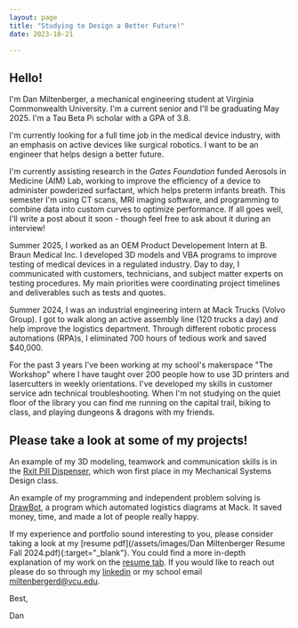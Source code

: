 ```yaml
---
layout: page
title: "Studying to Design a Better Future!"
date: 2023-10-21

---
```

## Hello!

I'm Dan Miltenberger, a mechanical engineering student at Virginia Commonwealth University. I'm a current senior and I'll be graduating May 2025. I'm a Tau Beta Pi scholar with a GPA of 3.8. 

I'm currently looking for a full time job in the medical device industry, with an emphasis on active devices like surgical robotics. I want to be an engineer that helps design a better future. 

I'm currently assisting research in the _Gates Foundation_ funded Aerosols in Medicine (AIM) Lab, working to improve the efficiency of a device to administer powderized surfactant, which helps preterm infants breath. This semester I'm using CT scans, MRI imaging software, and programming to combine data into custom curves to optimize performance. If all goes well, I'll write a post about it soon - though feel free to ask about it during an interview! 

Summer 2025, I worked as an OEM Product Developement Intern at B. Braun Medical Inc. I developed 3D models and VBA programs to improve testing of medical devices in a regulated industry. Day to day, I communicated with customers, technicians, and subject matter experts on testing procedures. My main priorities were coordinating project timelines and deliverables such as tests and quotes. 

Summer 2024, I was an industrial engineering intern at Mack Trucks (Volvo Group). I got to walk along an active assembly line (120 trucks a day) and help improve the logistics department. Through different robotic process automations (RPA)s, I eliminated 700 hours of tedious work and saved $40,000.  

For the past 3 years I've been working at my school's makerspace "The Workshop" where I have taught over 200 people how to use 3D printers and lasercutters in weekly orientations. I've developed my skills in customer service adn technical troubleshooting. When I'm not studying on the quiet floor of the library you can find me running on the capital trail, biking to class, and playing dungeons & dragons with my friends.            

## Please take a look at some of my projects! 

An example of my 3D modeling, teamwork and communication skills is in the [Rxit Pill Dispenser](https://danmiltenberger.github.io/posts/Rxit_pill_dispenser/), which won first place in my Mechanical Systems Design class. 

An example of my programming and independent problem solving is [DrawBot](https://danmiltenberger.github.io/posts/drawbot/), a program which automated logistics diagrams at Mack. It saved money, time, and made a lot of people really happy. 

If my experience and portfolio sound interesting to you, please consider taking a look at my [resume pdf](/assets/images/Dan Miltenberger Resume Fall 2024.pdf){:target="_blank"}. 
You could find a more in-depth explanation of my work on the [resume tab](https://danmiltenberger.github.io/resume/). If you would like to reach out please do so through my [linkedin](https://www.linkedin.com/in/dan-miltenberger/) or my school email miltenbergerd@vcu.edu. 

Best,

Dan 
